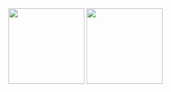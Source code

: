 <div>
<!-- My stats -->
<img height="150em" src="https://github-readme-stats.vercel.app/api?username=Flickza&&show_icons=true&title_color=ffffff&icon_color=bb2acf&text_color=daf7dc&bg_color=151515" />


<!-- My top used languages -->
<img height="150em" src="https://github-readme-stats.vercel.app/api/top-langs/?username=Flickza&layout=compact&langs_count=16&theme=dark" />
</div>
<!--
**Flickza/Flickza** is a ✨ _special_ ✨ repository because its `README.md` (this file) appears on your GitHub profile.

Here are some ideas to get you started:

- 🔭 I’m currently working on ...
- 🌱 I’m currently learning ...
- 👯 I’m looking to collaborate on ...
- 🤔 I’m looking for help with ...
- 💬 Ask me about ...
- 📫 How to reach me: ...
- 😄 Pronouns: ...
- ⚡ Fun fact: ...
-->
